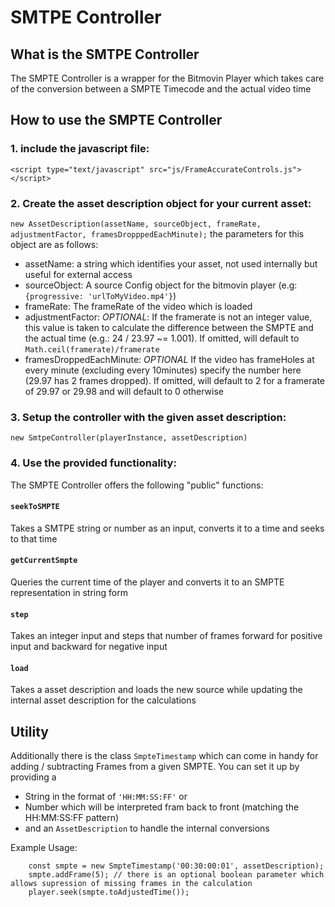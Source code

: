 # SMTPE Controller

## What is the SMTPE Controller
The SMPTE Controller is a wrapper for the Bitmovin Player which takes care of the conversion between a SMPTE Timecode and the actual video time

## How to use the SMPTE Controller
### 1. include the javascript file:
`<script type="text/javascript" src="js/FrameAccurateControls.js"></script>`

### 2. Create the asset description object for your current asset:
`new AssetDescription(assetName, sourceObject, frameRate, adjustmentFactor, framesDropppedEachMinute);`
the parameters for this object are as follows:
- assetName: a string which identifies your asset, not used internally but useful for external access
- sourceObject: A source Config object for the bitmovin player (e.g: `{progressive: 'urlToMyVideo.mp4'}`)
- frameRate: The frameRate of the video which is loaded
- adjustmentFactor: _OPTIONAL_: If the framerate is not an integer value, this value is taken to calculate the difference between the SMPTE and the actual time (e.g.: 24 / 23.97 ~= 1.001). If omitted, will default to `Math.ceil(framerate)/framerate`
- framesDroppedEachMinute: _OPTIONAL_ If the video has frameHoles at every minute (excluding every 10minutes) specify the number here (29.97 has 2 frames dropped). If omitted, will default to 2 for a framerate of 29.97 or 29.98 and will default to 0 otherwise

### 3. Setup the controller with the given asset description:
`new SmtpeController(playerInstance, assetDescription)`

### 4. Use the provided functionality:
The SMPTE Controller offers the following "public" functions:
#### `seekToSMPTE` 
Takes a SMTPE string or number as an input, converts it to a time and seeks to that time 
#### `getCurrentSmpte`
Queries the current time of the player and converts it to an SMPTE representation in string form
#### `step`
Takes an integer input and steps that number of frames forward for positive input and backward for negative input
#### `load`
Takes a asset description and loads the new source while updating the internal asset description for the calculations

## Utility
Additionally there is the class `SmpteTimestamp` which can come in handy for adding / subtracting Frames from a given SMPTE.
You can set it up by providing a
- String in the format of `'HH:MM:SS:FF'` or 
- Number which will be interpreted fram back to front (matching the HH:MM:SS:FF pattern)
- and an `AssetDescription` to handle the internal conversions 

Example Usage: 
```
    const smpte = new SmpteTimestamp('00:30:00:01', assetDescription);
    smpte.addFrame(5); // there is an optional boolean parameter which allows supression of missing frames in the calculation 
    player.seek(smpte.toAdjustedTime());
```
 